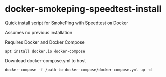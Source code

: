 # docker-smokeping-speedtest-install

Quick install script for SmokePing with Speedtest on Docker

Assumes no previous installation

Requires Docker and Docker Compose
```
apt install docker.io docker-compose
```
Download docker-compose.yml to host
```
docker-compose -f /path-to-docker-compose/docker-compose.yml up -d
```
